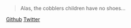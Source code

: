 > Alas, the cobblers children have no shoes...

[Github](github-link)
[Twitter](https://twitter.com/vidhill)

[github-link]: https://github.com/vidhill
